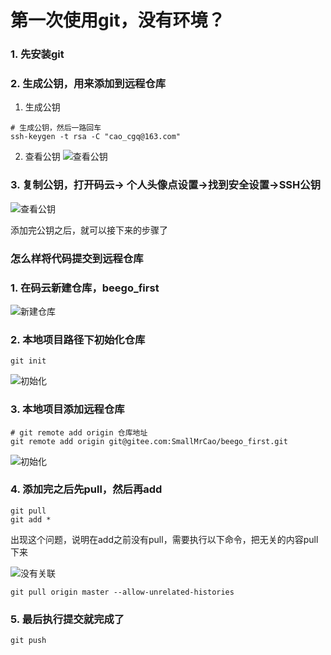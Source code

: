 # 第一次使用git，没有环境？

### 1. 先安装git

### 2. 生成公钥，用来添加到远程仓库

  1. 生成公钥
```shell
# 生成公钥，然后一路回车
ssh-keygen -t rsa -C "cao_cgq@163.com"
```

  2. 查看公钥
![查看公钥](/res/git/git_6.png)

### 3. 复制公钥，打开码云-> 个人头像点设置->找到安全设置->SSH公钥

![查看公钥](/res/git/git_7.png)

添加完公钥之后，就可以接下来的步骤了

### 怎么样将代码提交到远程仓库

### 1. 在码云新建仓库，beego_first

![新建仓库](/res/git/git_3.png)

### 2. 本地项目路径下初始化仓库

``` shell
git init
```

![初始化](/res/git/git_2.png)

### 3. 本地项目添加远程仓库

```shell
# git remote add origin 仓库地址
git remote add origin git@gitee.com:SmallMrCao/beego_first.git
```

![初始化](/res/git/git_4.png)

### 4. 添加完之后先pull，然后再add

```shell
git pull
git add *
```

出现这个问题，说明在add之前没有pull，需要执行以下命令，把无关的内容pull下来

![没有关联](/res/git/git_5.png)

```shell
git pull origin master --allow-unrelated-histories
```

### 5. 最后执行提交就完成了

```shell
git push
```
